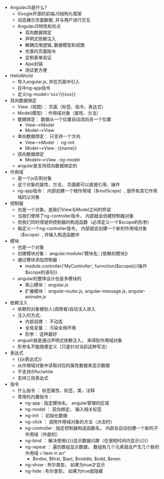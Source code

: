 * AngularJS是什么?
	* Google开源的前端JS结构化框架
	* 动态展示页面数据, 并与用户进行交互
	* AngularJS特性和优点
		* 双向数据绑定
		* 声明式依赖注入
		* 解耦应用逻辑, 数据模型和视图
		* 完善的页面指令
		* 定制表单验证
		* Ajax封装
		* 测试更方便
* HelloWorld
	* 导入angular.js, 并在页面中引入
	* 在<html><body>中ng-app指令
	* 定义ng-model='xxx'/{{xxx}}
* 双向数据绑定
	* View（视图）： 页面（标签、指令，表达式）
	* Model(模型) ：作用域对象（属性、方法）
	* 数据绑定： 数据从一个位置自动流向另一个位置
		* View-->Model
		* Model-->View
	* 单向数据绑定： 只支持一个方向
		* View-->Model    ： ng-init
		* Model-->View     : {{name}}
	* 双向数据绑定
		* Model<-->View    : ng-model
	* angular是支持双向数据绑定的
* 作用域
	* 是一个js实例对象
	* 这个对象的属性、方法， 页面都可以直接引用、操作
	* ng-app指令： 内部创建一个根作用域（$rootScope）, 是所有其它作用域的父对象
* 控制器
	* 也是一个对象，是我们View与Model之间的桥梁
	* 当我们使用了ng-controller指令， 内部就会创建控制器对象
	* 但我们同时得提供控制器的构造函数（必须定义一个$scope的形参）
	* 每定义一个ng-controller指令， 内部就会创建一个新的作用域对象（$scope）, 并输入构造函数中
* 模块
	* 也是一个对象
	* 创建模块对象： angular.module('模块名', [依赖的模块])
	* 通过模块添加控制器：
	    * module.controller('MyController', funnction($scope){//操作$scope的语句})
	* angular的整体设计也是多模块的
		* 核心模块： angular.js
		* 扩展模块： angular-router.js, angular-message.js, angular-animate.js
* 依赖注入
	* 依赖的对象被别人(调用者)自动注入进入
	* 注入的方式;
		* 内部自建 ： 不动态 
		* 全局变量 ： 污染全局环境
		* 形参： 这种最好
	* angualr就是通过声明式依赖注入， 来得到作用域对象 
	* 形参名不能随便定义（只是针对当前这种写法）
* 表达式
	* {{js表达式}}
	* 从作用域对象中读取对应的属性数据来显示数据
	* 不支持if/for/while
	* 支持三目表达式
* 指令
	* 什么指令 ： 标签属性、标签，类，注释
	* 常用的内置指令：
		* ng-app : 指定模块名， angular管理的区域
		* ng-model ： 双向绑定， 输入相关标签
		* ng-init ： 初始化数据
		* ng-click ： 调用作用域对象的方法（点击时）
		* ng-controller : 指定控制器构造函数名， 内部会自动创建一个新的子作用域（外部的）
		* ng-bind ： 解决使用{{}}显示数据闪屏（在很短时间内显示{{}}）
		* ng-repeat ： 遍历数组显示数据， 数组有几个元素就会产生几个新的作用域    ='item in arr'
			* $index, $first, $last, $middle, $odd, $even
		* ng-show : 布尔类型， 如果为true才显示
		* ng-hide : 布尔类型， 如果为true就隐藏

		